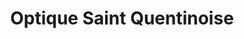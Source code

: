 ---
title: "Optique Saint Quentinoise"
url: /saint-quentin-la-poterie/optique-saint-quentinoise/
shop: opticien
---
